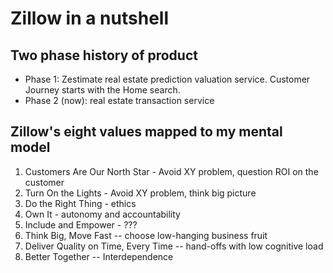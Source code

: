 # Zillow in a nutshell

## Two phase history of product

- Phase 1:  Zestimate real estate prediction valuation service. Customer Journey starts with the Home search.
- Phase 2 (now):  real estate transaction service


## Zillow's eight values mapped to my mental model

1. Customers Are Our North Star - Avoid XY problem, question ROI on the customer
2. Turn On the Lights - Avoid XY problem, think big picture
3. Do the Right Thing - ethics
4. Own It - autonomy and accountability
5. Include and Empower - ???
6. Think Big, Move Fast -- choose low-hanging business fruit 
7. Deliver Quality on Time, Every Time -- hand-offs with low cognitive load 
8. Better Together -- Interdependence
